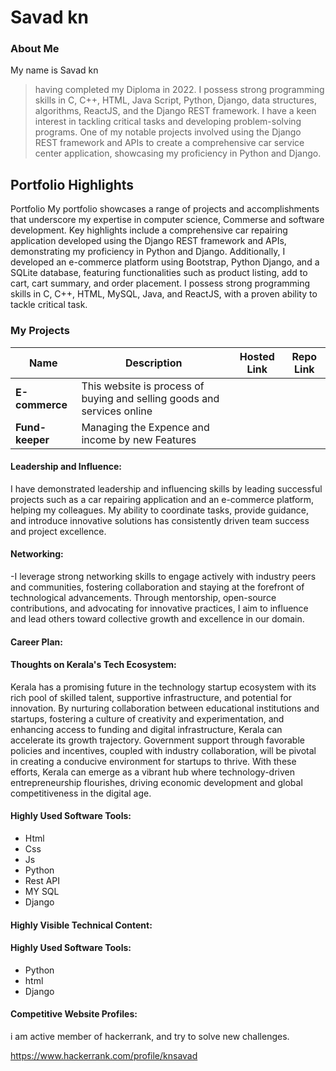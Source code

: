 # Savad kn

### About Me
 My name is Savad kn
> having completed my Diploma in 2022.
> I possess strong programming skills in C, C++, HTML, Java Script, Python, Django,
>  data structures, algorithms, ReactJS, and the Django REST framework.
> I have a keen interest in tackling critical tasks and developing problem-solving programs.
>  One of my notable projects involved using the Django REST framework and APIs to create a comprehensive
> car service center application, showcasing my proficiency in Python and Django.





## Portfolio Highlights
 Portfolio My portfolio showcases a range of projects and accomplishments that 
 underscore my expertise in computer science, Commerse and software development. 
 Key highlights include a comprehensive car repairing application developed using the Django REST framework and APIs, 
 demonstrating my proficiency in Python and Django. Additionally, I developed an e-commerce platform using Bootstrap, 
 Python Django, and a SQLite database, featuring functionalities such as product listing, add to cart, cart summary, and order placement.
 I possess strong programming skills in C, C++, HTML, MySQL, Java, and ReactJS, with a proven ability to tackle critical task.

### My Projects

| Name                | Description                                                               | Hosted Link                              | Repo Link                                                      |
|---------------------|---------------------------------------------------------------------------|------------------------------------------|----------------------------------------------------------------|
| **E-commerce**  | This website is process of buying and selling goods and services online                                          
| **Fund-keeper** | Managing the Expence and income by new Features                                               

#### Leadership and Influence:
I have demonstrated leadership and influencing skills by leading successful 
projects such as a car repairing  application and an e-commerce platform, helping my colleagues.
My ability to coordinate tasks, provide guidance, and introduce innovative solutions has consistently driven team success and project excellence.


#### Networking:
 -I leverage strong networking skills to engage actively with industry peers and communities,
fostering collaboration and staying at the forefront of technological advancements. Through mentorship,
open-source contributions, and advocating for innovative practices,
I aim to influence and lead others toward collective growth and excellence in our domain.


#### Career Plan:


#### Thoughts on Kerala's Tech Ecosystem:
Kerala has a promising future in the technology startup ecosystem with its rich pool 
of skilled talent, supportive infrastructure, and potential for innovation.
By nurturing collaboration between educational institutions and startups, fostering a culture of creativity and experimentation, 
and enhancing access to funding and digital infrastructure, Kerala can accelerate its growth trajectory.
Government support through favorable policies and incentives, coupled with industry collaboration, will be pivotal in creating a conducive environment for startups to thrive.
With these efforts, Kerala can emerge as a vibrant hub where technology-driven entrepreneurship flourishes, driving economic development and global competitiveness in the digital age.





#### Highly Used Software Tools:

- Html
- Css
- Js
- Python
- Rest API
- MY SQL
- Django
#### Highly Visible Technical Content:

#### Highly Used Software Tools:

- Python
- html
- Django

#### Competitive Website Profiles:
 i am active member of hackerrank, and try to solve new challenges.


https://www.hackerrank.com/profile/knsavad


